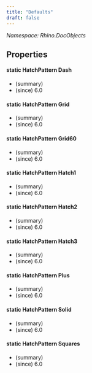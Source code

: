 ```yaml
---
title: "Defaults"
draft: false
---
```


*Namespace: Rhino.DocObjects*
## Properties
#### static HatchPattern Dash
- (summary) 
- (since) 6.0
#### static HatchPattern Grid
- (summary) 
- (since) 6.0
#### static HatchPattern Grid60
- (summary) 
- (since) 6.0
#### static HatchPattern Hatch1
- (summary) 
- (since) 6.0
#### static HatchPattern Hatch2
- (summary) 
- (since) 6.0
#### static HatchPattern Hatch3
- (summary) 
- (since) 6.0
#### static HatchPattern Plus
- (summary) 
- (since) 6.0
#### static HatchPattern Solid
- (summary) 
- (since) 6.0
#### static HatchPattern Squares
- (summary) 
- (since) 6.0
